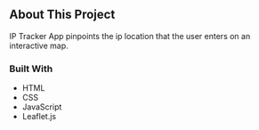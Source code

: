 ## About This Project

IP Tracker App pinpoints the ip location that the user enters on an interactive map. 

### Built With
- HTML
- CSS
- JavaScript
- Leaflet.js

